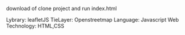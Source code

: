 download of clone project and run index.html


Lybrary: leafletJS
TieLayer: Openstreetmap
Language: Javascript
Web Technology: HTML,CSS
